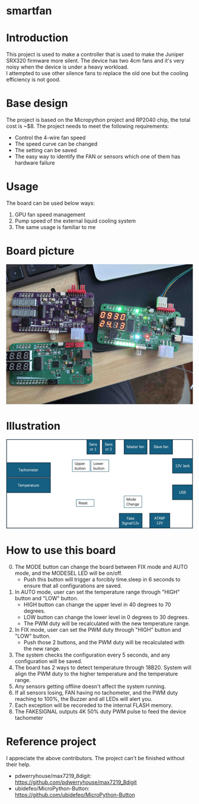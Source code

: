 # smartfan

# Introduction
This project is used to make a controller that is used to make the Juniper SRX320 firmware more silent. The device has two 4cm fans and it's very noisy when the device is under a heavy workload.</br>
I attempted to use other silence fans to replace the old one but the cooling efficiency is not good.

# Base design
The project is based on the Micropython project and RP2040 chip, the total cost is ~$8. The project needs to meet the following requirements:

- Control the 4-wire fan speed
- The speed curve can be changed
- The setting can be saved
- The easy way to identify the FAN or sensors which one of them has hardware failure

# Usage
The board can be used below ways:
1. GPU fan speed management
2. Pump speed of the external liquid cooling system
3. The same usage is familiar to me

# Board picture
![Board](Media/IMG_1095.jpg)

# Illustration

![Block](Media/functions.jpg)

# How to use this board
0. The MODE button can change the board between FIX mode and AUTO mode, and the MODESEL LED will be on/off.
    - Push this button will trigger a forcibly time.sleep in 6 seconds to ensure that all configurations are saved.
1. In AUTO mode, user can set the temperature range through "HIGH" button and "LOW" button.
    - HIGH button can change the upper level in 40 degrees to 70 degrees.
    - LOW button can change the lower level in 0 degrees to 30 degrees.
    - The PWM duty will be recalculated with the new temperature range.
2. In FIX mode, user can set the PWM duty through  "HIGH" button and "LOW" button.
    - Push those 2 buttons, and the PWM duty will be recalculated with the new range.
3. The system checks the configuration every 5 seconds, and any configuration will be saved.
4. The board has 2 ways to detect temperature through 18B20. System will align the PWM duty to the higher temperature and the temperature range.
5. Any sensors getting offline doesn't affect the system running.
6. If all sensors losing, FAN having no tachometer, and the PWM duty reaching to 100%, the Buzzer and all LEDs will alert you.
7. Each exception will be recoreded to the internal FLASH memory.
8. The FAKESIGNAL outputs 4K 50% duty PWM pulse to feed the device tachometer

# Reference project
I appreciate the above contributors. The project can't be finished without their help.
- pdwerryhouse/max7219_8digit: https://github.com/pdwerryhouse/max7219_8digit
- ubidefeo/MicroPython-Button: https://github.com/ubidefeo/MicroPython-Button